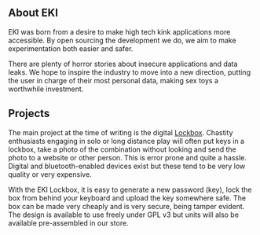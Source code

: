 ## About EKI

EKI was born from a desire to make high tech kink applications more accessible. By open sourcing the development we do, we aim to make experimentation both easier and safer.

There are plenty of horror stories about insecure applications and data leaks. We hope to inspire the industry to move into a new direction, putting the user in charge of their most personal data, making sex toys a worthwhile investment.

## Projects

The main project at the time of writing is the digital [Lockbox](./lockbox.md). Chastity enthusiasts engaging in solo or long distance play will often put keys in a lockbox, take a photo of the combination without looking and send the photo to a website or other person. This is error prone and quite a hassle. Digital and bluetooth-enabled devices exist but these tend to be very low quality or very expensive.

With the EKI Lockbox, it is easy to generate a new password (key), lock the box from behind your keyboard and upload the key somewhere safe. The box can be made very cheaply and is very secure, being tamper evident. The design is available to use freely under GPL v3 but units will also be available pre-assembled in our store.
